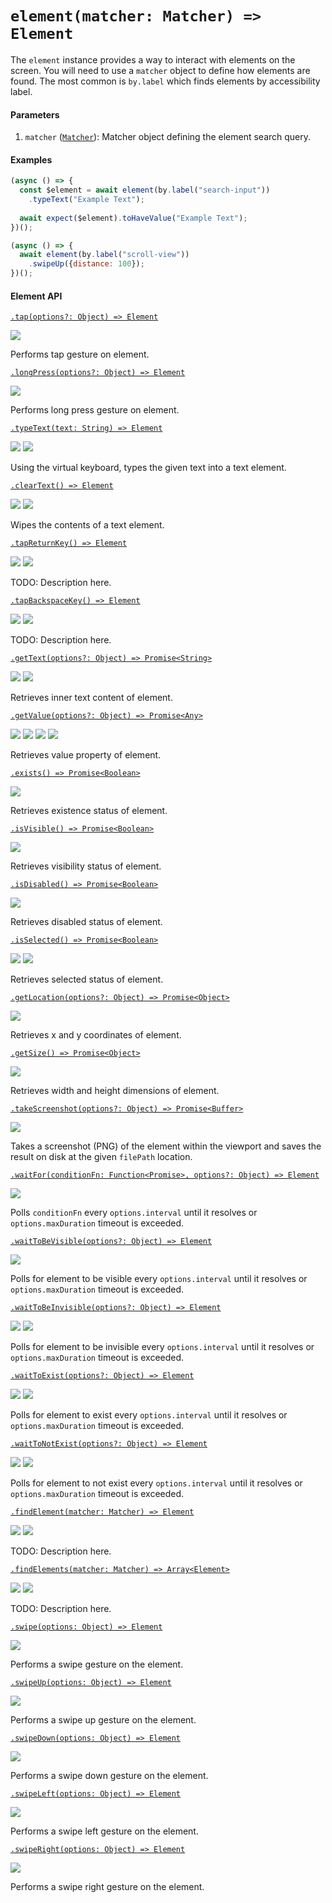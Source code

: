 # `element(matcher: Matcher) => Element`

The `element` instance provides a way to interact with elements on the screen. You will need to use a `matcher` object to define how elements are found. The most common is `by.label` which finds elements by accessibility label.

#### Parameters

1. `matcher` ([`Matcher`](./matchers.md)): Matcher object defining the element search query.

#### Examples

```javascript
(async () => {
  const $element = await element(by.label("search-input"))
    .typeText("Example Text");
  
  await expect($element).toHaveValue("Example Text");
})();
```

```javascript
(async () => {
  await element(by.label("scroll-view"))
    .swipeUp({distance: 100});
})();
```
#### Element API

[```.tap(options?: Object) => Element```](./element/tap.md)

<img src="https://img.shields.io/badge/Platform-All-blue.svg" />

Performs tap gesture on element.

[```.longPress(options?: Object) => Element```](./element/longPress.md)

<img src="https://img.shields.io/badge/Platform-Native-blue.svg" />

Performs long press gesture on element.

[```.typeText(text: String) => Element```](./element/typeText.md)

<img src="https://img.shields.io/badge/Platform-All-blue.svg" /> <img src="https://img.shields.io/badge/Docs-WIP-orange.svg" />

Using the virtual keyboard, types the given text into a text element.

[```.clearText() => Element```](./element/clearText.md)

<img src="https://img.shields.io/badge/Platform-All-blue.svg" /> <img src="https://img.shields.io/badge/Docs-WIP-orange.svg" />

Wipes the contents of a text element.

[```.tapReturnKey() => Element```](./element/tapReturnKey.md)

<img src="https://img.shields.io/badge/Platform-All-blue.svg" /> <img src="https://img.shields.io/badge/Docs-TODO-red.svg" />

TODO: Description here.

[```.tapBackspaceKey() => Element```](./element/tapBackspaceKey.md)

<img src="https://img.shields.io/badge/Platform-All-blue.svg" /> <img src="https://img.shields.io/badge/Docs-TODO-red.svg" />

TODO: Description here.

[```.getText(options?: Object) => Promise<String>```](./element/getText.md)

<img src="https://img.shields.io/badge/Platform-All-blue.svg" /> <img src="https://img.shields.io/badge/Docs-WIP-orange.svg" />

Retrieves inner text content of element.

[```.getValue(options?: Object) => Promise<Any>```](./element/getValue.md)

<img src="https://img.shields.io/badge/Platform-All-blue.svg" /> <img src="https://img.shields.io/badge/Dev-WIP-orange.svg" /> <img src="https://img.shields.io/badge/Docs-WIP-orange.svg" /> <img src="https://img.shields.io/badge/Tests-WIP-orange.svg" />

Retrieves value property of element.

[```.exists() => Promise<Boolean>```](./element/exists.md)

<img src="https://img.shields.io/badge/Platform-All-blue.svg" />

Retrieves existence status of element.

[```.isVisible() => Promise<Boolean>```](./element/isVisible.md)

<img src="https://img.shields.io/badge/Platform-All-blue.svg" />

Retrieves visibility status of element.

[```.isDisabled() => Promise<Boolean>```](./element/isDisabled.md)

<img src="https://img.shields.io/badge/Platform-All-blue.svg" />

Retrieves disabled status of element.

[```.isSelected() => Promise<Boolean>```](./element/isSelected.md)

<img src="https://img.shields.io/badge/Platform-All-blue.svg" /> <img src="https://img.shields.io/badge/Docs-TODO-red.svg" />

Retrieves selected status of element.

[```.getLocation(options?: Object) => Promise<Object>```](./element/getLocation.md)

<img src="https://img.shields.io/badge/Platform-All-blue.svg" />

Retrieves x and y coordinates of element.

[```.getSize() => Promise<Object>```](./element/getSize.md)

<img src="https://img.shields.io/badge/Platform-All-blue.svg" />

Retrieves width and height dimensions of element.

[```.takeScreenshot(options?: Object) => Promise<Buffer>```](./element/takeScreenshot.md)

<img src="https://img.shields.io/badge/Platform-Native-blue.svg" />

Takes a screenshot (PNG) of the element within the viewport and saves the result on disk at the given `filePath` location.

[```.waitFor(conditionFn: Function<Promise>, options?: Object) => Element```](./element/waitFor.md)

<img src="https://img.shields.io/badge/Platform-All-blue.svg" />

Polls `conditionFn` every `options.interval` until it resolves or `options.maxDuration` timeout is exceeded.

[```.waitToBeVisible(options?: Object) => Element```](./element/waitToBeVisible.md)

<img src="https://img.shields.io/badge/Platform-All-blue.svg" />

Polls for element to be visible every `options.interval` until it resolves or `options.maxDuration` timeout is exceeded.

[```.waitToBeInvisible(options?: Object) => Element```](./element/waitToBeInvisible.md)

<img src="https://img.shields.io/badge/Platform-All-blue.svg" /> <img src="https://img.shields.io/badge/Docs-WIP-orange.svg" />

Polls for element to be invisible every `options.interval` until it resolves or `options.maxDuration` timeout is exceeded.

[```.waitToExist(options?: Object) => Element```](./element/waitToExist.md)

<img src="https://img.shields.io/badge/Platform-All-blue.svg" /> <img src="https://img.shields.io/badge/Docs-WIP-orange.svg" />

Polls for element to exist every `options.interval` until it resolves or `options.maxDuration` timeout is exceeded.

[```.waitToNotExist(options?: Object) => Element```](./element/waitToExist.md)

<img src="https://img.shields.io/badge/Platform-All-blue.svg" /> <img src="https://img.shields.io/badge/Docs-WIP-orange.svg" />

Polls for element to not exist every `options.interval` until it resolves or `options.maxDuration` timeout is exceeded.

[```.findElement(matcher: Matcher) => Element```](./element/findElement.md)

<img src="https://img.shields.io/badge/Platform-All-blue.svg" /> <img src="https://img.shields.io/badge/Docs-TODO-red.svg" />

TODO: Description here.

[```.findElements(matcher: Matcher) => Array<Element>```](./element/findElements.md)

<img src="https://img.shields.io/badge/Platform-All-blue.svg" /> <img src="https://img.shields.io/badge/Docs-TODO-red.svg" />

TODO: Description here.

[```.swipe(options: Object) => Element```](./element/swipe.md)

<img src="https://img.shields.io/badge/Platform-Native-blue.svg" />

Performs a swipe gesture on the element.

[```.swipeUp(options: Object) => Element```](./element/swipeUp.md)

<img src="https://img.shields.io/badge/Platform-Native-blue.svg" />

Performs a swipe up gesture on the element.

[```.swipeDown(options: Object) => Element```](./element/swipeDown.md)

<img src="https://img.shields.io/badge/Platform-Native-blue.svg" />

Performs a swipe down gesture on the element.

[```.swipeLeft(options: Object) => Element```](./element/swipeLeft.md)

<img src="https://img.shields.io/badge/Platform-Native-blue.svg" />

Performs a swipe left gesture on the element.

[```.swipeRight(options: Object) => Element```](./element/swipeRight.md)

<img src="https://img.shields.io/badge/Platform-Native-blue.svg" />

Performs a swipe right gesture on the element.
